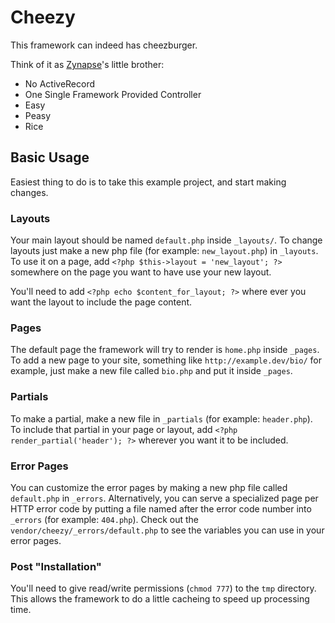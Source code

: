 Cheezy
======

This framework can indeed has cheezburger.

Think of it as [Zynapse][]'s little brother:

* No ActiveRecord
* One Single Framework Provided Controller
* Easy
* Peasy
* Rice


Basic Usage
-----------

Easiest thing to do is to take this example project, and start making changes.

### Layouts

Your main layout should be named `default.php` inside `_layouts/`. To change layouts just make a new php file 
(for example: `new_layout.php`) in `_layouts`. To use it on a page, add `<?php $this->layout = 'new_layout'; ?>` 
somewhere on the page you want to have use your new layout.

You'll need to add `<?php echo $content_for_layout; ?>` where ever you want the layout to include the page content.


### Pages

The default page the framework will try to render is `home.php` inside `_pages`. To add a new page to your site, 
something like `http://example.dev/bio/` for example, just make a new file called `bio.php` and put it inside `_pages`.

### Partials

To make a partial, make a new file in `_partials` (for example: `header.php`). To include that partial in your page
or layout, add `<?php render_partial('header'); ?>` wherever you want it to be included.

### Error Pages

You can customize the error pages by making a new php file called `default.php` in `_errors`. Alternatively, you
can serve a specialized page per HTTP error code by putting a file named after the error code number into `_errors`
(for example: `404.php`). Check out the `vendor/cheezy/_errors/default.php` to see the variables you can use in
your error pages.


### Post "Installation"

You'll need to give read/write permissions (`chmod 777`) to the `tmp` directory. This allows the framework to do
a little cacheing to speed up processing time.


[Zynapse]: http://github.com/jimeh/zynapse/